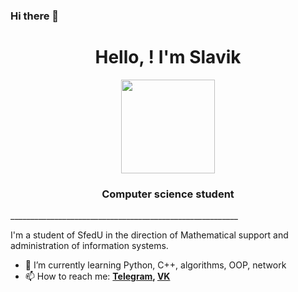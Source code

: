 ### Hi there 👋

<h1 align="center"> Hello, ! I'm Slavik</h1>
<div id="header" align="center">
  <img src="https://i.gifer.com/371U.gif" width="150"/>
</div>
<h3 align="center">Computer science student</h3>
_________________________________________________________


I'm a student of SfedU in the direction of Mathematical support and administration of information systems.
- 🌱 I’m currently learning Python, C++, algorithms, OOP, network
- 📫 How to reach me:  **[Telegram](https://t.me/Black_Homethat), [VK](https://vk.com/tihonov2003)**

<!--
**givemeapassword/givemeapassword** is a ✨ _special_ ✨ repository because its `README.md` (this file) appears on your GitHub profile.

Here are some ideas to get you started:

- 🔭 I’m currently working on ...
- 🌱 I’m currently learning ...
- 👯 I’m looking to collaborate on ...
- 🤔 I’m looking for help with ...
- 💬 Ask me about ...
- 📫 How to reach me: ...
- 😄 Pronouns: ...
- ⚡ Fun fact: ...
-->
